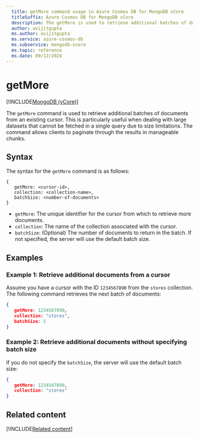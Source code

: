 ```yaml
---
  title: getMore command usage in Azure Cosmos DB for MongoDB vCore
  titleSuffix: Azure Cosmos DB for MongoDB vCore
  description: The getMore is used to retrieve additional batches of documents from an existing cursor.
  author: avijitgupta
  ms.author: avijitgupta
  ms.service: azure-cosmos-db
  ms.subservice: mongodb-vcore
  ms.topic: reference
  ms.date: 09/12/2024
---
```


# getMore

[!INCLUDE[MongoDB (vCore)](~/reusable-content/ce-skilling/azure/includes/cosmos-db/includes/appliesto-mongodb-vcore.md)]

The `getMore` command is used to retrieve additional batches of documents from an existing cursor. This is particularly useful when dealing with large datasets that cannot be fetched in a single query due to size limitations. The command allows clients to paginate through the results in manageable chunks.

## Syntax

The syntax for the `getMore` command is as follows:

```
{
   getMore: <cursor-id>,
   collection: <collection-name>,
   batchSize: <number-of-documents>
}
```

- `getMore`: The unique identifier for the cursor from which to retrieve more documents.
- `collection`: The name of the collection associated with the cursor.
- `batchSize`: (Optional) The number of documents to return in the batch. If not specified, the server will use the default batch size.

## Examples

### Example 1: Retrieve additional documents from a cursor

Assume you have a cursor with the ID `1234567890` from the `stores` collection. The following command retrieves the next batch of documents:

```json
{
   getMore: 1234567890,
   collection: "stores",
   batchSize: 5
}
```

### Example 2: Retrieve additional documents without specifying batch size

If you do not specify the `batchSize`, the server will use the default batch size:

```json
{
   getMore: 1234567890,
   collection: "stores"
}
```

## Related content

[!INCLUDE[Related content](../includes/related-content.md)]
